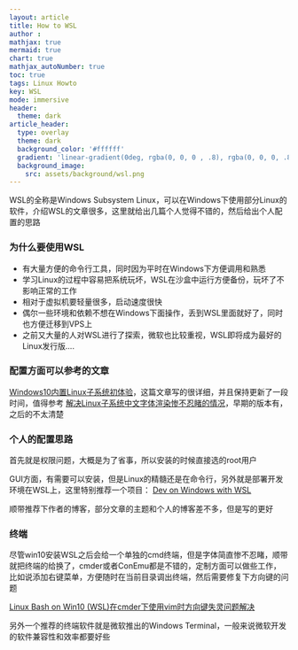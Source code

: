 ```yaml
---
layout: article
title: How to WSL
author :
mathjax: true
mermaid: true
chart: true
mathjax_autoNumber: true
toc: true
tags: Linux Howto
key: WSL
mode: immersive
header:
  theme: dark
article_header:
  type: overlay
  theme: dark
  background_color: '#ffffff'
  gradient: 'linear-gradient(0deg, rgba(0, 0, 0 , .8), rgba(0, 0, 0, .8))'
  background_image:
    src: assets/background/wsl.png
---
```

WSL的全称是Windows Subsystem Linux，可以在Windows下使用部分Linux的软件，介绍WSL的文章很多，这里就给出几篇个人觉得不错的，然后给出个人配置的思路
<!--more-->

### 为什么要使用WSL
- 有大量方便的命令行工具，同时因为平时在Windows下方便调用和熟悉
- 学习Linux的过程中容易把系统玩坏，WSL在沙盒中运行方便备份，玩坏了不影响正常的工作
- 相对于虚拟机要轻量很多，启动速度很快
- 偶尔一些环境和依赖不想在Windows下面操作，丢到WSL里面就好了，同时也方便迁移到VPS上
- 之前又大量的人对WSL进行了探索，微软也比较重视，WSL即将成为最好的Linux发行版....

### 配置方面可以参考的文章
[Windows10内置Linux子系统初体验](https://www.jianshu.com/p/bc38ed12da1d)，这篇文章写的很详细，并且保持更新了一段时间，值得参考
[解决Linux子系统中文字体渲染惨不忍睹的情况](http://bbs.pcbeta.com/viewthread-1764907-1-1.html)，早期的版本有，之后的不太清楚

### 个人的配置思路
首先就是权限问题，大概是为了省事，所以安装的时候直接选的root用户

GUI方面，有需要可以安装，但是Linux的精髓还是在命令行，另外就是部署开发环境在WSL上，这里特别推荐一个项目：
[Dev on Windows with WSL](https://spencerwoo.com/dowww/)

顺带推荐下作者的博客，部分文章的主题和个人的博客差不多，但是写的更好

### 终端

尽管win10安装WSL之后会给一个单独的cmd终端，但是字体简直惨不忍睹，顺带就把终端的给换了，cmder或者ConEmu都是不错的，定制方面可以做些工作，比如说添加右键菜单，方便随时在当前目录调出终端，然后需要修复下方向键的问题

[Linux Bash on Win10 (WSL)在cmder下使用vim时方向键失灵问题解决](https://blog.csdn.net/qxoqx/article/details/54177891)
 
另外一个推荐的终端软件就是微软推出的Windows Terminal，一般来说微软开发的软件兼容性和效率都要好些